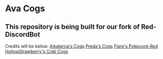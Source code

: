 # Ava Cogs

## This repository is being built for our fork of Red-DiscordBot

Credits will be below:
[Aikaterna's Cogs](https://github.com/aikaterna/aikaterna-cogs)
[Preda's Cogs](https://github.com/PredaaA/predacogs)
[Flare's Pokecord-Red](https://github.com/flaree/pokecord-red)
[HollowStrawberry's Crab Cogs](https://github.com/hollowstrawberry/crab-cogs)